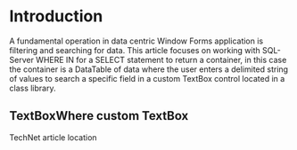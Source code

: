 # Introduction
A fundamental operation in data centric Window Forms application is filtering and searching for data. This article focuses on working with SQL-Server WHERE IN for a SELECT statement to return a container, in this case the container is a DataTable of data where the user enters a delimited string of values to search a specific field in a custom TextBox control located in a class library.

## TextBoxWhere custom TextBox

TechNet article location